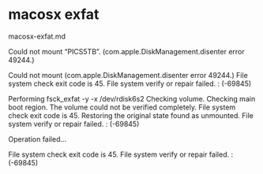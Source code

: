 # macosx exfat

macosx-exfat.md

Could not mount “PICS5TB”. (com.apple.DiskManagement.disenter error 49244.)

Could not mount (com.apple.DiskManagement.disenter error 49244.)
File system check exit code is 45.
File system verify or repair failed. : (-69845)


Performing fsck_exfat -y -x /dev/rdisk6s2
Checking volume.
Checking main boot region.
The volume  could not be verified completely.
File system check exit code is 45.
Restoring the original state found as unmounted.
File system verify or repair failed. : (-69845)

Operation failed…



File system check exit code is 45.
File system verify or repair failed. : (-69845)